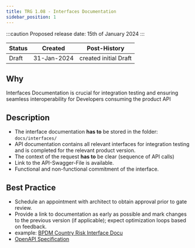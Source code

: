```yaml
---
title: TRG 1.08 - Interfaces Documentation
sidebar_position: 1
---
```


:::caution
Proposed release date: 15th of January 2024
:::

| Status     | Created      | Post-History          |
|------------|--------------|-----------------------|
| Draft      | 31-Jan-2024  | created initial Draft |

## Why

Interfaces Documentation is crucial for integration testing and ensuring seamless interoperability for Developers consuming the product API

## Description

- The interface documentation **has to** be stored in the folder: ```docs/interfaces/```
- API documentation contains all relevant interfaces for integration testing and is completed for the relevant product version.
- The context of the request **has to** be clear (sequence of API calls)
- Link to the API-Swagger-File is available.
- Functional and non-functional commitment of the interface.

## Best Practice

- Schedule an appointment with architect to obtain approval prior to gate review.
- Provide a link to documentation as early as possible and mark changes to the previous version (if applicable); expect optimization loops based on feedback.
- example: [BPDM Country Risk Interface Docu](https://github.com/eclipse-tractusx/vas-country-risk/blob/main/docs/Arc42-Documentation.md#interfaces)
- [OpenAPI Specification](https://www.openapis.org/)